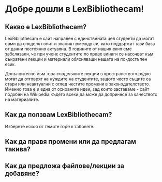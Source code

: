 # Добре дошли в LexBibliothecam!

## Какво е LexBibliothecam?

LexBibliothecam е сайт направен с единствената цел студенти да могат сами да споделят опит и знания помежду си, като поддържат тази база от данни постоянно актуална. В годините от нашия екип сме забелязали, че при учене студентите по право винаги се насочват към съкратени лекции и материали обясняващи нещата на по-достъпен език.

Допълнително към това споделяните лекции в пространството рядко могат да отговрят на нуждите на студентите, защото често същите са стари или неактуални с оглед честите промени в законодателството. Именно това е и една от основните идеи, зад които заставаме - сайт подобен на Wikipedia където всеки да може да допринесе за качеството на материалите.

## Как да ползвам LexBibliothecam?

Изберете някоя от темите горе в табовете.

## Как да правя промени или да предлагам такива?

## Как да предложа файлове/лекции за добавяне?

    
